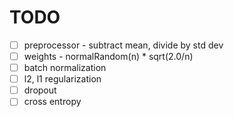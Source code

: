 # TODO

- [ ] preprocessor - subtract mean, divide by std dev
- [ ] weights - normalRandom(n) * sqrt(2.0/n)
- [ ] batch normalization
- [ ] l2, l1 regularization
- [ ] dropout
- [ ] cross entropy
